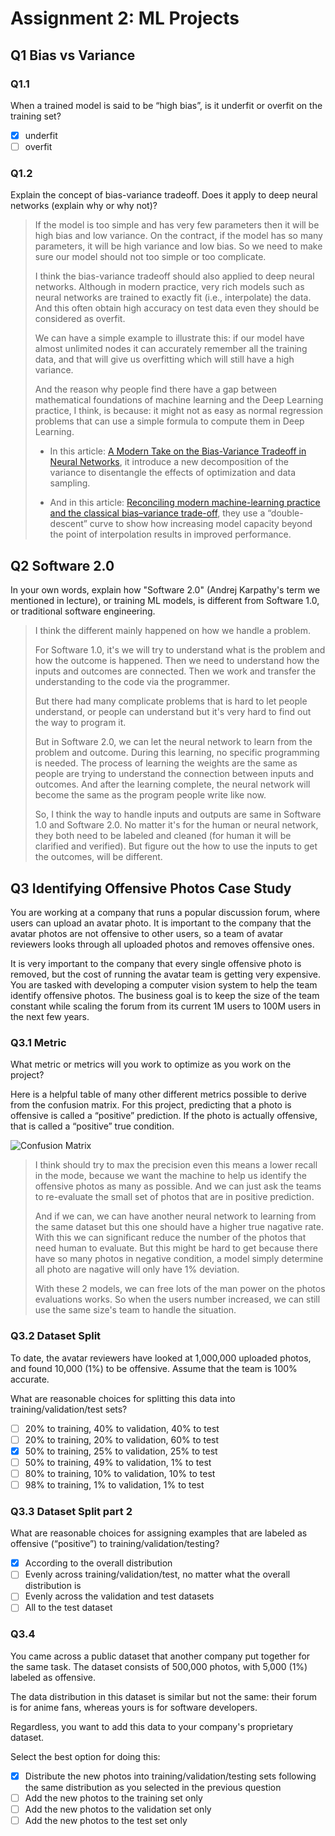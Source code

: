 # Assignment 2: ML Projects

## Q1 Bias vs Variance

### Q1.1
When a trained model is said to be “high bias”, is it underfit or overfit on the training set?

* [x] underfit
* [ ] overfit

### Q1.2
Explain the concept of bias-variance tradeoff. Does it apply to deep neural networks (explain why or why not)?

> If the model is too simple and has very few parameters then it will be high bias and low variance. On the contract, if the model has so many parameters, it will be high variance and low bias. So we need to make sure our model should not too simple or too complicate.
>
> I think the bias-variance tradeoff should also applied to deep neural networks. Although in modern practice, very rich models such as neural networks are trained to exactly fit (i.e., interpolate) the data. And this often obtain high accuracy on test data even they should be considered as overfit.
>
> We can have a simple example to illustrate this: if our model have almost unlimited nodes it can accurately remember all the training data, and that will give us overfitting which will still have a high variance.
>
> And the reason why people find there have a gap between mathematical foundations of machine learning and the Deep Learning practice, I think, is because: it might not as easy as normal regression problems that can use a simple formula to compute them in Deep Learning. 
>
> * In this article: [A Modern Take on the Bias-Variance Tradeoff in Neural Networks](https://arxiv.org/abs/1810.08591), it introduce a new decomposition of the variance to disentangle the effects of optimization and data sampling.
>
> * And in this article: [Reconciling modern machine-learning practice and the classical bias–variance trade-off](https://www.pnas.org/content/116/32/15849), they use a “double-descent” curve to show how increasing model capacity beyond the point of interpolation results in improved performance.

## Q2 Software 2.0
In your own words, explain how "Software 2.0" (Andrej Karpathy's term we mentioned in lecture), or training ML models, is different from Software 1.0, or traditional software engineering.

> I think the different mainly happened on how we handle a problem.
> 
> For Software 1.0, it's we will try to understand what is the problem and how the outcome is happened. Then we need to understand how the inputs and outcomes are connected. Then we work and transfer the understanding to the code via the programmer.
>
> But there had many complicate problems that is hard to let people understand, or people can understand but it's very hard to find out the way to program it.
>
> But in Software 2.0, we can let the neural network to learn from the problem and outcome. During this learning, no specific programming is needed. The process of learning the weights are the same as people are trying to understand the connection between inputs and outcomes. And after the learning complete, the neural network will become the same as the program people write like now.
>
> So, I think the way to handle inputs and outputs are same in Software 1.0 and Software 2.0. No matter it's for the human or neural network, they both need to be labeled and cleaned (for human it will be clarified and verified). But figure out the how to use the inputs to get the outcomes, will be different.

## Q3 Identifying Offensive Photos Case Study
You are working at a company that runs a popular discussion forum, where users can upload an avatar photo. It is important to the company that the avatar photos are not offensive to other users, so a team of avatar reviewers looks through all uploaded photos and removes offensive ones.

It is very important to the company that every single offensive photo is removed, but the cost of running the avatar team is getting very expensive. You are tasked with developing a computer vision system to help the team identify offensive photos. The business goal is to keep the size of the team constant while scaling the forum from its current 1M users to 100M users in the next few years.

### Q3.1 Metric
What metric or metrics will you work to optimize as you work on the project?

Here is a helpful table of many other different metrics possible to derive from the confusion matrix. For this project, predicting that a photo is offensive is called a “positive” prediction. If the photo is actually offensive, that is called a “positive” true condition.

![Confusion Matrix](https://s3-us-west-2.amazonaws.com/gradescope-static-assets/fsdl/conf_table.png)

> I think should try to max the precision even this means a lower recall in the mode, because we want the machine to help us identify the offensive photos as many as possible. And we can just ask the teams to re-evaluate the small set of photos that are in positive prediction.
>
> And if we can, we can have another neural network to learning from the same dataset but this one should have a higher true nagative rate. With this we can significant reduce the number of the photos that need human to evaluate. But this might be hard to get because there have so many photos in negative condition, a model simply determine all photo are nagative will only have 1% deviation.
>
> With these 2 models, we can free lots of the man power on the photos evaluations works. So when the users number increased, we can still use the same size's team to handle the situation.

### Q3.2 Dataset Split
To date, the avatar reviewers have looked at 1,000,000 uploaded photos, and found 10,000 (1%) to be offensive. Assume that the team is 100% accurate.

What are reasonable choices for splitting this data into training/validation/test sets?

* [ ] 20% to training, 40% to validation, 40% to test
* [ ] 20% to training, 20% to validation, 60% to test
* [x] 50% to training, 25% to validation, 25% to test
* [ ] 50% to training, 49% to validation, 1% to test
* [ ] 80% to training, 10% to validation, 10% to test
* [ ] 98% to training, 1% to validation, 1% to test

### Q3.3 Dataset Split part 2
What are reasonable choices for assigning examples that are labeled as offensive (“positive”) to training/validation/testing?

* [x] According to the overall distribution
* [ ] Evenly across training/validation/test, no matter what the overall distribution is
* [ ] Evenly across the validation and test datasets
* [ ] All to the test dataset

### Q3.4
You came across a public dataset that another company put together for the same task. The dataset consists of 500,000 photos, with 5,000 (1%) labeled as offensive.

The data distribution in this dataset is similar but not the same: their forum is for anime fans, whereas yours is for software developers.

Regardless, you want to add this data to your company's proprietary dataset.

Select the best option for doing this:

* [x] Distribute the new photos into training/validation/testing sets following the same distribution as you selected in the previous question
* [ ] Add the new photos to the training set only
* [ ] Add the new photos to the validation set only
* [ ] Add the new photos to the test set only

